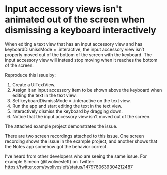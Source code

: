 # Input accessory views isn't animated out of the screen when dismissing a keyboard interactively

When editing a text view that has an input accessory view and has keyboardDismissMode = .interactive, the input accessory view isn’t properly moved out of the bottom of the screen with the keyboard. The input accessory view will instead stop moving when it reaches the bottom of the screen.

Reproduce this issue by:
1. Create a UITextView.
2. Assign it an input accessory item to be shown above the keyboard when editing the text in the text view.
3. Set keyboardDismissMode = .interactive on the text view.
4. Run the app and start editing the text in the text view.
5. Interactively dismiss the keyboard by dragging down.
6. Notice that the input accessory view isn’t moved out of the screen.

The attached example project demonstrates the issue.

There are two screen recordings attached to this issue. One screen recording shows the issue in the example project, and another shows that the Notes app somehow got the behavior correct.

I’ve heard from other developers who are seeing the same issue. For example Simeon (@twolivesleft) on Twitter: https://twitter.com/twolivesleft/status/1479760639304212487
